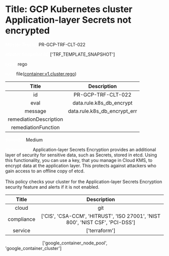 



# Title: GCP Kubernetes cluster Application-layer Secrets not encrypted


***<font color="white">Master Test Id:</font>*** PR-GCP-TRF-CLT-022

***<font color="white">Master Snapshot Id:</font>*** ['TRF_TEMPLATE_SNAPSHOT']

***<font color="white">type:</font>*** rego

***<font color="white">rule:</font>*** file([container.v1.cluster.rego])  
  
  
  
  

|Title|Description|
| :---: | :---: |
|id|PR-GCP-TRF-CLT-022|
|eval|data.rule.k8s_db_encrypt|
|message|data.rule.k8s_db_encrypt_err|
|remediationDescription||
|remediationFunction||


***<font color="white">Severity:</font>*** Medium

***<font color="white">Description:</font>*** Application-layer Secrets Encryption provides an additional layer of security for sensitive data, such as Secrets, stored in etcd. Using this functionality, you can use a key, that you manage in Cloud KMS, to encrypt data at the application layer. This protects against attackers who gain access to an offline copy of etcd.<br><br> This policy checks your cluster for the Application-layer Secrets Encryption security feature and alerts if it is not enabled.  
  
  

|Title|Description|
| :---: | :---: |
|cloud|git|
|compliance|['CIS', 'CSA-CCM', 'HITRUST', 'ISO 27001', 'NIST 800', 'NIST CSF', 'PCI-DSS']|
|service|['terraform']|


***<font color="white">Resource Types:</font>*** ['google_container_node_pool', 'google_container_cluster']


[container.v1.cluster.rego]: https://github.com/prancer-io/prancer-compliance-test/tree/master/google/terraform/container.v1.cluster.rego
